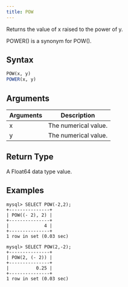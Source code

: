 ```yaml
---
title: POW
---
```


Returns the value of x raised to the power of y.

POWER() is a synonym for POW().

## Syntax

```sql
POW(x, y)
POWER(x, y)
```

## Arguments

| Arguments   | Description |
| ----------- | ----------- |
| x | The numerical value. |
| y | The numerical value. |

## Return Type

A Float64 data type value.


## Examples

```
mysql> SELECT POW(-2,2);
+---------------+
| POW((- 2), 2) |
+---------------+
|             4 |
+---------------+
1 row in set (0.03 sec)

mysql> SELECT POW(2,-2);
+---------------+
| POW(2, (- 2)) |
+---------------+
|          0.25 |
+---------------+
1 row in set (0.03 sec)
```
